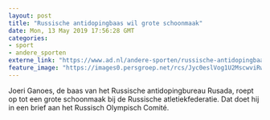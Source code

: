 ```yaml
---
layout: post
title: "Russische antidopingbaas wil grote schoonmaak"
date: Mon, 13 May 2019 17:56:28 GMT
categories: 
- sport 
- andere_sporten 
externe_link: "https://www.ad.nl/andere-sporten/russische-antidopingbaas-wil-grote-schoonmaak~a7336446/"
feature_image: "https://images0.persgroep.net/rcs/Jyc0eslVog1U2MscwviRw29Y6NY/diocontent/148267281/_fitwidth/400/?appId=21791a8992982cd8da851550a453bd7f&quality=0.7"
---
```


Joeri Ganoes, de baas van het Russische antidopingbureau Rusada, roept op tot een grote schoonmaak bij de Russische atletiekfederatie. Dat doet hij in een brief aan het Russisch Olympisch Comité.
